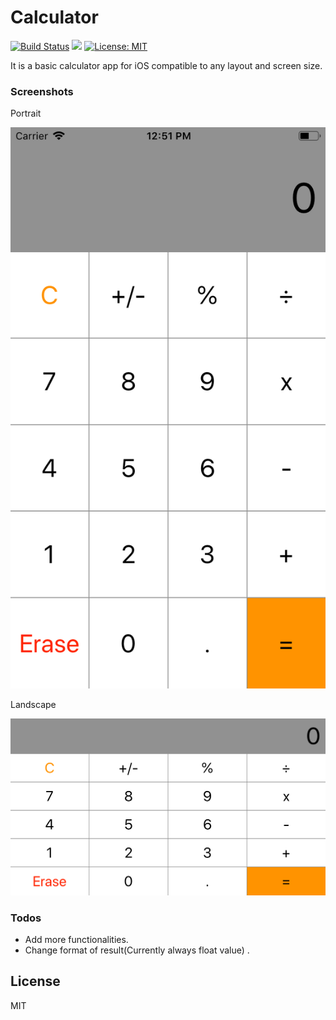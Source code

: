 # Calculator

[![Build Status](https://travis-ci.com/Deepesh22/Calculator-iOS.svg?branch=master)](https://travis-ci.com/Deepesh22/Calculator-iOS)
![](https://img.shields.io/badge/platform-iOS%209.3-lightgrey.svg)
[![License: MIT](https://img.shields.io/badge/License-MIT-yellow.svg)](https://opensource.org/licenses/MIT)

It is a basic calculator app for iOS compatible to any layout and screen size.

### Screenshots

Portrait

![Alt text](https://github.com/Deepesh22/Calculator-iOS/blob/master/screenshots/Simulator%20Screen%20Shot%20-%20iPhone%208%20-%202019-03-04%20at%2012.51.51.png "portrait")

Landscape

![Alt text](https://github.com/Deepesh22/Calculator-iOS/blob/master/screenshots/Simulator%20Screen%20Shot%20-%20iPhone%208%20-%202019-03-04%20at%2012.52.59.png "landscape")

### Todos

 - Add more functionalities.
 - Change format of result(Currently always float value) . 

License
----

MIT
